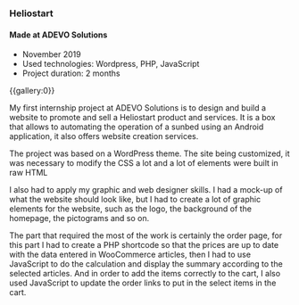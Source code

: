 ### Heliostart
#### Made at ADEVO Solutions

* November 2019
* Used technologies: Wordpress, PHP, JavaScript
* Project duration: 2 months

{{gallery:0}}

My first internship project at ADEVO Solutions is to design and build a website to promote and sell a Heliostart product and services. It is a box that allows to automating the operation of a sunbed using an Android application, it also offers website creation services.

The project was based on a WordPress theme. The site being customized, it was necessary to modify the CSS a lot and a lot of elements were built in raw HTML

I also had to apply my graphic and web designer skills. I had a mock-up of what the website should look like, but I had to create a lot of graphic elements for the website, such as the logo, the background of the homepage, the pictograms and so on.

The part that required the most of the work is certainly the order page, for this part I had to create a PHP shortcode so that the prices are up to date with the data entered in WooCommerce articles, then I had to use JavaScript to do the calculation and display the summary according to the selected articles.
And in order to add the items correctly to the cart, I also used JavaScript to update the order links to put in the select items in the cart.
